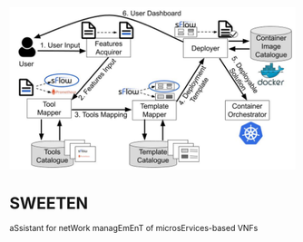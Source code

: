 ![Alt text](./architecture.jpg?raw=true "SWEETEN Architecture")

# SWEETEN
aSsistant for netWork managEmEnT of microsErvices-based VNFs
